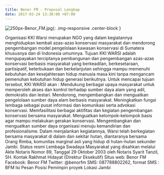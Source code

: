 ```yaml
---
title: Benor FM - Proposal Lengkap
date: 2017-03-24 13:30:00 +07:00
---
```


![250px-Benor_FM.jpg](/uploads/250px-Benor_FM.jpg){: .img-responsive .center-block }

Organisasi
KKI Warsi merupakan NGO yang dalam kegiatannya menghidupkan kembali azas-azas konservasi masyarakat dan mendorong pengembangan model pengelolaan kawasan konservasi di Sumatera khususnya dan di Indonesia umumnya. Tujuan KKI WARSI adalah mengupayakan terciptanya pembangunan dan pengembangan azas-azas konservasi berbasis masyarakat yang berkeadilan, berkesetaraan, partisipatif, keterbukaan dan berkelanjutan sehingga mampu memenuhi kebutuhan dan kesejahteraan hidup manusia masa kini tanpa mengancam pemenuhan kebutuhan hidup generasi berikutnya. Untuk mencapai tujuan tersebut, KKI WARSI akan :
Mendukung berbagai upaya masyarakat untuk memperoleh akses dan kontrol terhadap sumber daya alam yang adil, demokratis dan lestari.
Mendorong, mengembangkan dan menguatkan pengelolaan sumber daya alam berbasis masyarakat.
Meningkatkan fungsi lembaga sebagai pusat informasi dan komunikasi serta advokasi konservasi.
Memfasilitasi berbagai aktifitas dan kegiatan pengembangan konservasi bersama masyarakat.
Menguatkan kelompok-kelompok basis agar mampu melakukan gerakan konservasi.
Mengembangkan dan menguatkan sumber daya organisasi menuju kemandirian dan profesionalisme.
Dalam menjalankan kegiatannya, Warsi telah berkegiatan bersama masyarakat di dalam dan sekitar hutan, diantaranya bersama Orang Rimba, komunitas marginal asli yang hidup di hutan-hutan sekunder Jambi.
Status resmi
Lembaga Swadaya Masyarakat yang disahkan melalui Akte Notaris Nomor 89, Tanggal 29 Oktober 2003 oleh Notaris Syarit Tanzil, SH.
Kontak
Rakhmat Hidayat (Direktur Eksekutif)
Situs web: Benor FM
Facebook: Benor FM
Twitter: @benorfm
SMS: 087788802262, format SMS : BFM <spasi> Isi Pesan
Posisi
Pemimpin proyek
Lokasi
Jambi